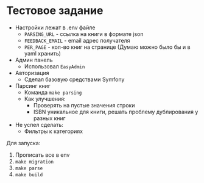 # Тестовое задание

* Настройки лежат в .env файле
    * ``PARSING_URL`` - ссылка на книги в формате json
    * ``FEEDBACK_EMAIL`` - email адрес получателя
    * ``PER_PAGE`` - кол-во книг на странице (Думаю можно было бы и в yaml хранить)
* Админ панель
  * Использовал ``EasyAdmin``
* Авторизация
  * Сделал базовую средствами Symfony
* Парсинг книг
  * Команда ``make parsing``
  * Как улучшения: 
    * Проверять на пустые значения строки
    * ISBN уникальное для книги, решать проблему дублирования у разных книг
* Не успел сделать:
  * Фильтры к категориях

Для запуска:
1. Прописать все в env 
2. ``make migration``
3. ``make parse``
4. ``make build``
